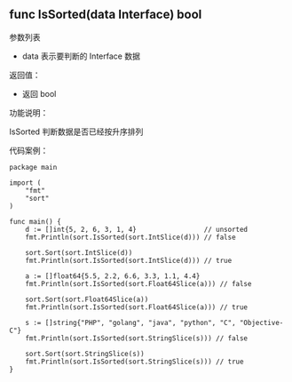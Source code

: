 ## func IsSorted(data Interface) bool

参数列表

- data 表示要判断的 Interface 数据

返回值：

- 返回 bool

功能说明：

IsSorted 判断数据是否已经按升序排列

代码案例：

	package main
	
	import (
		"fmt"
		"sort"
	)
	
	func main() {
		d := []int{5, 2, 6, 3, 1, 4}                 // unsorted
		fmt.Println(sort.IsSorted(sort.IntSlice(d))) // false
	
		sort.Sort(sort.IntSlice(d))
		fmt.Println(sort.IsSorted(sort.IntSlice(d))) // true
	
		a := []float64{5.5, 2.2, 6.6, 3.3, 1.1, 4.4}
		fmt.Println(sort.IsSorted(sort.Float64Slice(a))) // false
	
		sort.Sort(sort.Float64Slice(a))
		fmt.Println(sort.IsSorted(sort.Float64Slice(a))) // true
	
		s := []string{"PHP", "golang", "java", "python", "C", "Objective-C"}
		fmt.Println(sort.IsSorted(sort.StringSlice(s))) // false
	
		sort.Sort(sort.StringSlice(s))
		fmt.Println(sort.IsSorted(sort.StringSlice(s))) // true
	}
	



